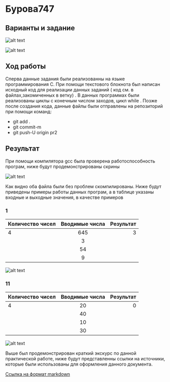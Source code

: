 # **Бурова747**

## **Варианты и задание**

![alt text](https://pp.userapi.com/c851228/v851228760/cbd09/3wIzF4-ml7k.jpg)

![alt text](https://pp.userapi.com/c851228/v851228760/cbd00/VXbuWw661XQ.jpg)

## **Ход работы**

Сперва данные задания были реализованны на языке программирования C. При помощи текстового блокнота был написан исходный код для реализации данных заданий ( код см. в файлах,закомиченных в ветку) . В данных программах были реализованы циклы с конечным числом заходов, цикл while . Позже после создания кода, данные файлы были отправлены на репозиторий при помощи команд:

- git add .
- git commit-m
- git push-U origin pr2

## **Результат**

При помощи компилятора gcc была проверена работоспособность програм, ниже будут продемонстрированы скрины

![alt text](https://pp.userapi.com/c851228/v851228760/cbcf7/Zpg2x_8LOOU.jpg)

Как видно оба файла были без проблем скомпилированы. Ниже будут приведены примеры работы данных програм, а в таблице указаны входные и выходные значения, в качестве примеров

### **1**

| Количество чисел | Вводимые числа | Результат |
| -------------    |:--------------:| ---------:|
| 4                | 645            | 3         |
|                  | 3              |           |
|                  | 54             |           |
|                  | 9              |           |

![alt text](https://pp.userapi.com/c851228/v851228760/cbce9/YC4bm-uoW0k.jpg)

### **11**

| Количество чисел | Вводимые числа | Результат |
| -------------    |:--------------:| ---------:|
| 4                | 20             | 0         |
|                  | 40             |           |
|                  | 10             |           |
|                  | 30             |           |

![alt text](https://pp.userapi.com/c847120/v847120762/1b0904/pAZ5wwUk3X8.jpg)

Выше был продемонстрирован краткий экскурс по данной практической работе, ниже будут представленны ссылки на источники, которые были использованы для оформления данного документа.

[Ссылка на формат markdown](https://github.com/adam-p/markdown-here/wiki/Markdown-Cheatsheet)
